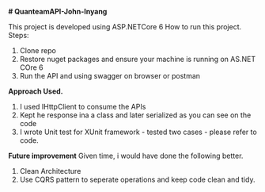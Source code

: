 **# QuanteamAPI-John-Inyang**

This project is developed using ASP.NETCore 6
How to run this project.
Steps:
1. Clone repo
2. Restore nuget packages and ensure your machine is running on AS.NET COre 6
3. Run the API and using swagger on browser or postman

**Approach Used.**
1. I used IHttpClient to consume the APIs
2. Kept he response ina a class and later serialized as you can see on the code
3. I wrote Unit test for XUnit framework - tested two cases - please refer to code.

**Future improvement**
Given time, i would have done the following better.
1. Clean Architecture
2. Use CQRS pattern to seperate operations and keep code clean and tidy.

